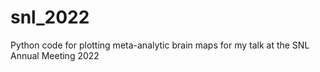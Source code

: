 # snl_2022
Python code for plotting meta-analytic brain maps for my talk at the SNL Annual Meeting 2022
